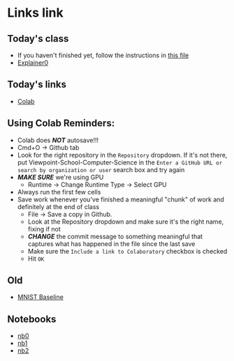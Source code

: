 # Links link


## Today's class

* If you haven't finished yet, follow the instructions in [this file](files/semEnd.md)
* [Explainer0](files/Explainer0.md)

## Today's links
* [Colab](https://colab.research.google.com)


## Using Colab Reminders:
* Colab does ***NOT*** autosave!!!
* Cmd+O -> Github tab
* Look for the right repository in the `Repository` dropdown. If it's not there, put Viewpoint-School-Computer-Science in the `Enter a GitHub URL or search by organization or user` search box and try again
* ***MAKE SURE*** we're using GPU
    - Runtime -> Change Runtime Type -> Select GPU
* Always run the first few cells
* Save work whenever you've finished a meaningful "chunk" of work and definitely at the end of class
    - File -> Save a copy in Github.
    - Look at the Repository dropdown and make sure it's the right name, fixing if not
    - ***CHANGE*** the commit message to something meaningful that captures what has happened in the file since the last save
    - Make sure the `Include a link to Colaboratory` checkbox is checked
    - Hit `OK`

## Old
* [MNIST Baseline](files/MNIST%20Baseline%20Lab.md)
## Notebooks
* [nb0](https://classroom.github.com/a/33Mmonxf)
* [nb1](https://classroom.github.com/a/fBX28OVT)
* [nb2](https://classroom.github.com/a/se-cm7LL)

